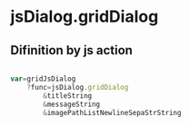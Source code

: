 # jsDialog.gridDialog

## Difinition by js action

```js.js

var=gridJsDialog
	?func=jsDialog.gridDialog
		&titleString
		&messageString
		&imagePathListNewlineSepaStrString
```


